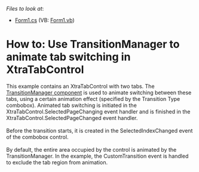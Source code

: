 <!-- default file list -->
*Files to look at*:

* [Form1.cs](./CS/TransitionManagerSample/Form1.cs) (VB: [Form1.vb](./VB/TransitionManagerSample/Form1.vb))
<!-- default file list end -->
# How to: Use TransitionManager to animate tab switching in XtraTabControl


This example contains an XtraTabControl with two tabs. The <a href="https://docs.devexpress.com/WindowsForms/DevExpress.Utils.Animation.TransitionManager">TransitionManager component</a> is used to animate switching between these tabs, using a certain animation effect (specified by the Transition Type combobox). Animated tab switching is initiated in the XtraTabControl.SelectedPageChanging event handler and is finished in the XtraTabControl.SelectedPageChanged event handler.<br /><br />Before the transition starts, it is created in the SelectedIndexChanged event of the combobox control. <br /><br />By default, the entire area occupied by the control is animated by the TransitionManager. In the example, the CustomTransition event is handled to exclude the tab region from animation.

<br/>


